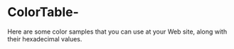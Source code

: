 # ColorTable-
Here are some color samples that you can use at your Web site, along with their hexadecimal values.
